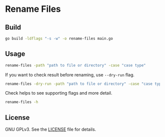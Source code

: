# Rename Files

## Build

```bash
go build -ldflags "-s -w" -o rename-files main.go
```

## Usage

```bash
rename-files -path "path to file or directory" -case "case type"
```

If you want to check result before renaming, use `--dry-run` flag.
```bash
rename-files -dry-run -path "path to file or directory" -case "case type"
```

Check helps to see supporting flags and more detail.
```bash
rename-files -h
```

## License
GNU GPLv3. See the [LICENSE](./LICENSE) file for details.
